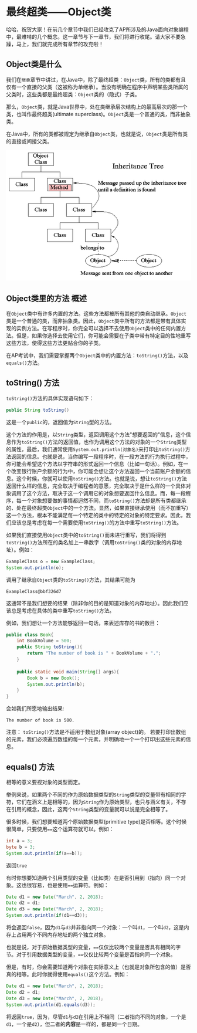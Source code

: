最终超类——Object类
=====
哈哈，祝贺大家！在前几个章节中我们已经攻克了AP所涉及的Java面向对象编程中，最难啃的几个概念。这一章节与下一章节，我们将进行收尾。请大家不要急躁，马上，我们就完成所有章节的攻克啦！

Object类是什么
-----
我们在`继承`章节中讲过，在Java中，除了最终超类：`Object`类，所有的类都有且仅有一个直接的父类（这被称为单继承）。当没有明确在程序中声明某些类所属的父类时，这些类都是最终超类：`Object`类的（隐式）子类。

那么，`Object`类，就是Java世界中，处在类继承层次结构上的最高层次的那一个类，也叫作最终超类(ultimate superclass)。`Object`类是一个普通的类，而非抽象类。

在Java中，所有的类都被规定为继承自`Object`类，也就是说，`Object`类是所有类的直接或间接父类。

![继承树](3.gif)

Object类里的方法  概述
-----
在`Object`类中有许多内置的方法。这些方法都被所有其他的类自动继承。`Object`类是一个普通的类，而非抽象类。因此，`Object`类中所有的方法都是带有具体实现的实例方法。在写程序时，你完全可以选择不去使用`Object`类中的任何内置方法。但是，如果你选择去使用它们，你可能会需要在子类中带有特定目的性地重写这些方法，使得这些方法更贴合你的子类。

在AP考试中，我们需要掌握两个`Object`类中的内置方法：`toString()`方法，以及`equals()`方法。

toString() 方法
-----
`toString()`方法的具体实现语句如下：
```java
public String toString()
```
这是一个`public`的，返回值为`String`型的方法。

这个方法的作用是，以`String`类型，返回调用这个方法"想要返回的"信息，这个信息作为`toString()`方法的返回值，也作为调用这个方法的对象的一个`String`类型的属性，最后，我们通常使用`System.out.println(对象名)`来打印出`toString()`方法返回的信息。也就是说，当你编写一段程序时，在一段方法的行为执行过程中，你可能会希望这个方法以字符串的形式返回一个信息（比如一句话）。例如，在一个改变银行账户余额的行为中，你可能会想让这个方法返回一个当前账户余额的信息。这个时候，你就可以使用`toString()`方法。也就是说，想让`toString()`方法返回什么样的信息，完全取决于编程者的意愿，完全取决于是什么样的一个具体对象调用了这个方法，取决于这一个调用它的对象想要返回什么信息。而，每一段程序，每一个对象想要做的事情都迥然不同，而`toString()`方法却是所有类都继承的、处在最终超类`Object`中的一个方法。显然，如果直接继承使用（而不加重写）这一个方法，根本不能满足每一个特定的类中的特定的对象的特定要求。因此，我们应该总是考虑在每一个需要使用`toString()`的方法中重写`toString()`方法。

如果我们直接使用`Object`类中的`toString()`而未进行重写，我们将得到`toString()`方法所在的类名加上一串数字（调用`toString()`类的对象的内存地址）。例如：
```Java
ExampleClass o = new ExampleClass;
System.out.println(o);
```
调用了继承自`Object`类的`toString()`方法，其结果可能为
```
ExampleClass@bbf326d7
```
这通常不是我们想要的结果（除非你的目的是知道对象的内存地址）。因此我们应该总是考虑在具体的类中重写`toString()`方法。

例如，我们想让一个方法能够返回一句话，来表述库存的书的数目：

```Java
public class Book{
    int BookVolume = 500;
    public String toString(){
        return "The number of book is " + BookVolume + ".";
    }

    public static void main(String[] args){
        Book b = new Book();
        System.out.println(b);
    }
}
```
会如我们所愿地输出结果:
```
The number of book is 500.
```

注意：
`toString()`方法是不适用于数组对象(array object)的。 若要打印出数组的元素，我们必须遍历数组的每一个元素，并明确地一个一个打印出这些元素的信息。

equals()  方法
-----
相等的意义要视对象的类型而定。

举例来说，如果两个不同的作为原始数据类型的`String`类型的变量带有相同的字符，它们在涵义上是相等的，因为`String`作为原始类型，也只与涵义有关，不存在引用的概念，因此，这两个`String`类型的变量就可以说是完全相等了。

很多时候，我们想要知道两个原始数据类型(primitive type)是否相等。这个时候很简单，只要使用`==`这个运算符就可以。例如：
```java
int a = 3;
byte b = 3;
System.out.println(if(a==b));
```
返回`true`

有时你想要知道两个引用类型的变量（比如类）在是否引用到（指向）同一个对象。这也很容易，也是使用`==`运算符。例如：
```java
Date d1 = new Date("March", 2, 2018);
Date d2 = d1;
Date d3 = new Date("March", 2, 2018);
System.out.println(if(d1==d3));
```
将会返回`false`，因为`d1`与`d3`并非指向同一个对象：一个叫`d1`，一个叫`d2`，这是内存上占用两个不同内存地址的两个独立对象。

也就是说，对于原始数据类型的变量，`==`仅仅比较两个变量是否具有相同的字节。对于引用数据类型的变量，`==`仅仅比较两个变量是否指向同一个对象。

但是，有时，你会需要知道两个对象在实际意义上（也就是对象所包含的值）是否真的相等。此时你就得使用`equals()`这个方法。例如：
```java
Date d1 = new Date("March", 2, 2018);
Date d2 = d1;
Date d3 = new Date("March", 2, 2018);
System.out.println(d1.equals(d3));
```
将返回`true`，因为，尽管`d1`与`d2`在引用上不相同（二者指向不同的对象，一个是`d1`，一个是`d2`），但二者的**内容**是一样的，都是同一个日期。






